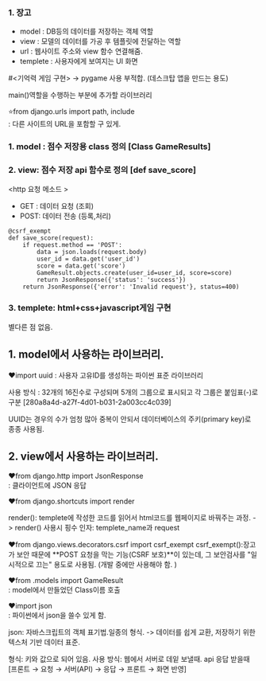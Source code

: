 
### 1. 장고 
- model : DB등의 데이터를 저장하는 객체 역할
- view : 모델의 데이터를 가공 후 템플릿에 전달하는 역할
- url : 웹사이트 주소와 view 함수 연결해줌.
- templete : 사용자에게 보여지는 UI 화면

#<기억력 게임 구현> 
→  pygame 사용 부적합. (데스크탑 앱을 만드는 용도)


main()역할을 수행하는 부분에 추가할 라이브러리 

⭐from django.urls import path, include  
 : 다른 사이트의 URL을 포함할 구 있게. 



### 1. model : 점수 저장용 class 정의 [Class GameResults]
   
### 2. view: 점수 저장 api  함수로 정의 [def save_score]

<http 요청 메소드 >
- GET : 데이터 요청 (조회)
- POST: 데이터 전송 (등록,처리)

```예시 코드
@csrf_exempt
def save_score(request):
    if request.method == 'POST':
        data = json.loads(request.body)
        user_id = data.get('user_id') 
        score = data.get('score')
        GameResult.objects.create(user_id=user_id, score=score)
        return JsonResponse({'status': 'success'})
    return JsonResponse({'error': 'Invalid request'}, status=400)

```

### 3. templete: html+css+javascript게임 구현 
별다른 점 없음.

## 1. model에서 사용하는 라이브러리.


❤️import uuid
: 사용자 고유ID를 생성하는 파이썬 표준 라이브러리 

 사용 방식 : 32개의 16진수로 구성되며 5개의 그룹으로 표시되고 각 그룹은 붙임표(-)로 구분
 [280a8a4d-a27f-4d01-b031-2a003cc4c039]
 
 UUID는 경우의 수가 엄청 많아 중복이 안되서  데이터베이스의  주키(primary key)로 종종 사용됨.



## 2. view에서 사용하는 라이브러리. 


❤️from django.http import JsonResponse        
: 클라이언트에 JSON 응답



❤️from django.shortcuts import render        

render(): templete에 작성한 코드를 읽어서 html코드를 웹페이지로 바꿔주는 과정. 
-> render() 사용시 핑수 인자:  templete_name과 request



❤️from django.views.decorators.csrf import csrf_exempt 
csrf_exempt():장고가 보안 때문에 **POST 요청을 막는 기능(CSRF 보호)**이 있는데,
 그 보안검사를 "일시적으로 끄는" 용도로 사용됨. (개발 중에만 사용해야 함. )



❤️from .models import GameResult              
: model에서 만들었던 Class이름  호출



❤️import json                               
: 파이썬에서 json을 쓸수 있게 함. 

json: 자바스크립트의 객체 표기법.일종의 형식. 
-> 데이터를 쉽게 교환, 저장하기 위한 텍스처 기반 데이터 표준. 

형식: 키와 값으로 되어 있음. 
사용 방식: 웹에서 서버로 데잍 보낼때. api 응답 받을때  
[프론트 → 요청 → 서버(API) → 응답 → 프론트 → 화면 반영]


